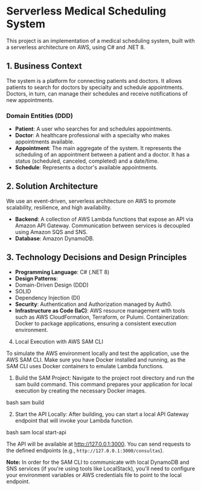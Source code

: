 # Serverless Medical Scheduling System

This project is an implementation of a medical scheduling system, built with a serverless architecture on AWS, using C# and .NET 8.

## 1. Business Context

The system is a platform for connecting patients and doctors. It allows patients to search for doctors by specialty and schedule appointments. Doctors, in turn, can manage their schedules and receive notifications of new appointments.

### Domain Entities (DDD)

* **Patient**: A user who searches for and schedules appointments.
* **Doctor**: A healthcare professional with a specialty who makes appointments available.
* **Appointment**: The main aggregate of the system. It represents the scheduling of an appointment between a patient and a doctor. It has a status (scheduled, canceled, completed) and a date/time.
* **Schedule**: Represents a doctor's available appointments.

## 2. Solution Architecture

We use an event-driven, serverless architecture on AWS to promote scalability, resilience, and high availability.

* **Backend**: A collection of AWS Lambda functions that expose an API via Amazon API Gateway. Communication between services is decoupled using Amazon SQS and SNS.
* **Database**: Amazon DynamoDB.

## 3. Technology Decisions and Design Principles

* **Programming Language**: C# (.NET 8)
* **Design Patterns**:
* Domain-Driven Design (DDD)
* SOLID
* Dependency Injection (DI)
* **Security**: Authentication and Authorization managed by Auth0.
* **Infrastructure as Code (IaC)**: AWS resource management with tools such as AWS CloudFormation, Terraform, or Pulumi. Containerization: Docker to package applications, ensuring a consistent execution environment.

4. Local Execution with AWS SAM CLI

To simulate the AWS environment locally and test the application, use the AWS SAM CLI. Make sure you have Docker installed and running, as the SAM CLI uses Docker containers to emulate Lambda functions.

1. Build the SAM Project:
Navigate to the project root directory and run the sam build command. This command prepares your application for local execution by creating the necessary Docker images.

bash
sam build

2. Start the API Locally:
After building, you can start a local API Gateway endpoint that will invoke your Lambda function.

bash
sam local start-api


The API will be available at http://127.0.0.1:3000. You can send requests to the defined endpoints (e.g., `http://127.0.0.1:3000/consultas`).

**Note:** In order for the SAM CLI to communicate with local DynamoDB and SNS services (if you're using tools like LocalStack), you'll need to configure your environment variables or AWS credentials file to point to the local endpoint.